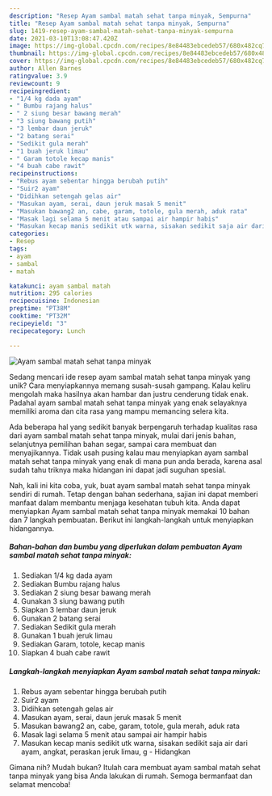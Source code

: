 ```yaml
---
description: "Resep Ayam sambal matah sehat tanpa minyak, Sempurna"
title: "Resep Ayam sambal matah sehat tanpa minyak, Sempurna"
slug: 1419-resep-ayam-sambal-matah-sehat-tanpa-minyak-sempurna
date: 2021-03-10T13:08:47.420Z
image: https://img-global.cpcdn.com/recipes/8e84483ebcedeb57/680x482cq70/ayam-sambal-matah-sehat-tanpa-minyak-foto-resep-utama.jpg
thumbnail: https://img-global.cpcdn.com/recipes/8e84483ebcedeb57/680x482cq70/ayam-sambal-matah-sehat-tanpa-minyak-foto-resep-utama.jpg
cover: https://img-global.cpcdn.com/recipes/8e84483ebcedeb57/680x482cq70/ayam-sambal-matah-sehat-tanpa-minyak-foto-resep-utama.jpg
author: Allen Barnes
ratingvalue: 3.9
reviewcount: 9
recipeingredient:
- "1/4 kg dada ayam"
- " Bumbu rajang halus"
- " 2 siung besar bawang merah"
- "3 siung bawang putih"
- "3 lembar daun jeruk"
- "2 batang serai"
- "Sedikit gula merah"
- "1 buah jeruk limau"
- " Garam totole kecap manis"
- "4 buah cabe rawit"
recipeinstructions:
- "Rebus ayam sebentar hingga berubah putih"
- "Suir2 ayam"
- "Didihkan setengah gelas air"
- "Masukan ayam, serai, daun jeruk masak 5 menit"
- "Masukan bawang2 an, cabe, garam, totole, gula merah, aduk rata"
- "Masak lagi selama 5 menit atau sampai air hampir habis"
- "Masukan kecap manis sedikit utk warna, sisakan sedikit saja air dari ayam, angkat, peraskan jeruk limau, g Hidangkan"
categories:
- Resep
tags:
- ayam
- sambal
- matah

katakunci: ayam sambal matah 
nutrition: 295 calories
recipecuisine: Indonesian
preptime: "PT38M"
cooktime: "PT32M"
recipeyield: "3"
recipecategory: Lunch

---
```



![Ayam sambal matah sehat tanpa minyak](https://img-global.cpcdn.com/recipes/8e84483ebcedeb57/680x482cq70/ayam-sambal-matah-sehat-tanpa-minyak-foto-resep-utama.jpg)

Sedang mencari ide resep ayam sambal matah sehat tanpa minyak yang unik? Cara menyiapkannya memang susah-susah gampang. Kalau keliru mengolah maka hasilnya akan hambar dan justru cenderung tidak enak. Padahal ayam sambal matah sehat tanpa minyak yang enak selayaknya memiliki aroma dan cita rasa yang mampu memancing selera kita.

Ada beberapa hal yang sedikit banyak berpengaruh terhadap kualitas rasa dari ayam sambal matah sehat tanpa minyak, mulai dari jenis bahan, selanjutnya pemilihan bahan segar, sampai cara membuat dan menyajikannya. Tidak usah pusing kalau mau menyiapkan ayam sambal matah sehat tanpa minyak yang enak di mana pun anda berada, karena asal sudah tahu triknya maka hidangan ini dapat jadi suguhan spesial.




Nah, kali ini kita coba, yuk, buat ayam sambal matah sehat tanpa minyak sendiri di rumah. Tetap dengan bahan sederhana, sajian ini dapat memberi manfaat dalam membantu menjaga kesehatan tubuh kita. Anda dapat menyiapkan Ayam sambal matah sehat tanpa minyak memakai 10 bahan dan 7 langkah pembuatan. Berikut ini langkah-langkah untuk menyiapkan hidangannya.

<!--inarticleads1-->

##### Bahan-bahan dan bumbu yang diperlukan dalam pembuatan Ayam sambal matah sehat tanpa minyak:

1. Sediakan 1/4 kg dada ayam
1. Sediakan  Bumbu rajang halus
1. Sediakan  2 siung besar bawang merah
1. Gunakan 3 siung bawang putih
1. Siapkan 3 lembar daun jeruk
1. Gunakan 2 batang serai
1. Sediakan Sedikit gula merah
1. Gunakan 1 buah jeruk limau
1. Sediakan  Garam, totole, kecap manis
1. Siapkan 4 buah cabe rawit




<!--inarticleads2-->

##### Langkah-langkah menyiapkan Ayam sambal matah sehat tanpa minyak:

1. Rebus ayam sebentar hingga berubah putih
1. Suir2 ayam
1. Didihkan setengah gelas air
1. Masukan ayam, serai, daun jeruk masak 5 menit
1. Masukan bawang2 an, cabe, garam, totole, gula merah, aduk rata
1. Masak lagi selama 5 menit atau sampai air hampir habis
1. Masukan kecap manis sedikit utk warna, sisakan sedikit saja air dari ayam, angkat, peraskan jeruk limau, g - Hidangkan




Gimana nih? Mudah bukan? Itulah cara membuat ayam sambal matah sehat tanpa minyak yang bisa Anda lakukan di rumah. Semoga bermanfaat dan selamat mencoba!
